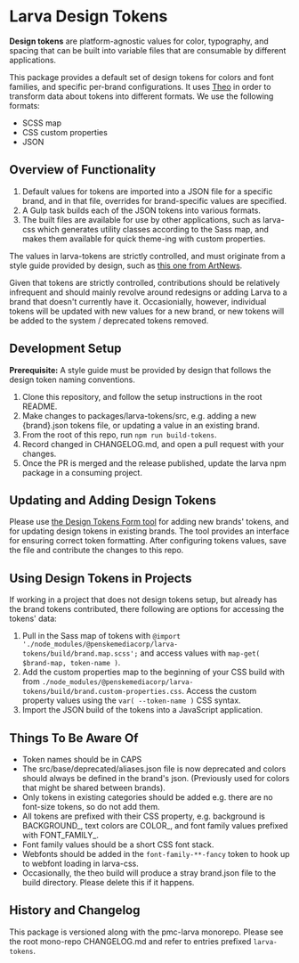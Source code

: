 # Larva Design Tokens

**Design tokens** are platform-agnostic values for color, typography, and spacing that can be built into variable files that are consumable by different applications.

This package provides a default set of design tokens for colors and font families, and specific per-brand configurations. It uses [Theo](https://github.com/salesforce-ux/theo/) in order to transform data about tokens into different formats. We use the following formats:

* SCSS map
* CSS custom properties
* JSON

## Overview of Functionality

1. Default values for tokens are imported into a JSON file for a specific brand, and in that file, overrides for brand-specific values are specified.
2. A Gulp task builds each of the JSON tokens into various formats.
3. The built files are available for use by other applications, such as larva-css which generates utility classes according to the Sass map, and makes them available for quick theme-ing with custom properties.

The values in larva-tokens are strictly controlled, and must originate from a style guide provided by design, such as [this one from ArtNews](https://projects.invisionapp.com/share/FVQGKHESJQZ#/screens/384190276).

Given that tokens are strictly controlled, contributions should be relatively infrequent and should mainly revolve around redesigns or adding Larva to a brand that doesn't currently have it. Occasionially, however, individual tokens will be updated with new values for a new brand, or new tokens will be added to the system / deprecated tokens removed.

## Development Setup

**Prerequisite:** A style guide must be provided by design that follows the design token naming conventions.

1. Clone this repository, and follow the setup instructions in the root README.
2. Make changes to packages/larva-tokens/src, e.g. adding a new {brand}.json tokens file, or updating a value in an existing brand.
5. From the root of this repo, run `npm run build-tokens`.
6. Record changed in CHANGELOG.md, and open a pull request with your changes.
7. Once the PR is merged and the release published, update the larva npm package in a consuming project.

## Updating and Adding Design Tokens

Please use [the Design Tokens Form tool](https://confluence.pmcdev.io/x/f4GzB) for adding new brands' tokens, and for updating design tokens in existing brands. The tool provides an interface for ensuring correct token formatting. After configuring tokens values, save the file and contribute the changes to this repo.

## Using Design Tokens in Projects

If working in a project that does not design tokens setup, but already has the brand tokens contributed, there following are options for accessing the tokens' data:

1. Pull in the Sass map of tokens with `@import './node_modules/@penskemediacorp/larva-tokens/build/brand.map.scss';` and access values with `map-get( $brand-map, token-name )`.
2. Add the custom properties map to the beginning of your CSS build with from `./node_modules/@penskemediacorp/larva-tokens/build/brand.custom-properties.css`. Access the custom property values using the `var( --token-name )` CSS syntax.
3. Import the JSON build of the tokens into a JavaScript application.

## Things To Be Aware Of

* Token names should be in CAPS
* The src/base/deprecated/aliases.json file is now deprecated and colors should always be defined in the brand's json. (Previously used for colors that might be shared between brands).
* Only tokens in existing categories should be added e.g. there are no font-size tokens, so do not add them.
* All tokens are prefixed with their CSS property, e.g. background is BACKGROUND_, text colors are COLOR_, and font family values prefixed with FONT_FAMILY_.
* Font family values should be a short CSS font stack.
* Webfonts should be added in the `font-family-**-fancy` token to hook up to webfont loading in larva-css.
* Occasionally, the theo build will produce a stray brand.json file to the build directory. Please delete this if it happens.

## History and Changelog

This package is versioned along with the pmc-larva monorepo. Please see the root mono-repo CHANGELOG.md and refer to entries prefixed `larva-tokens`.